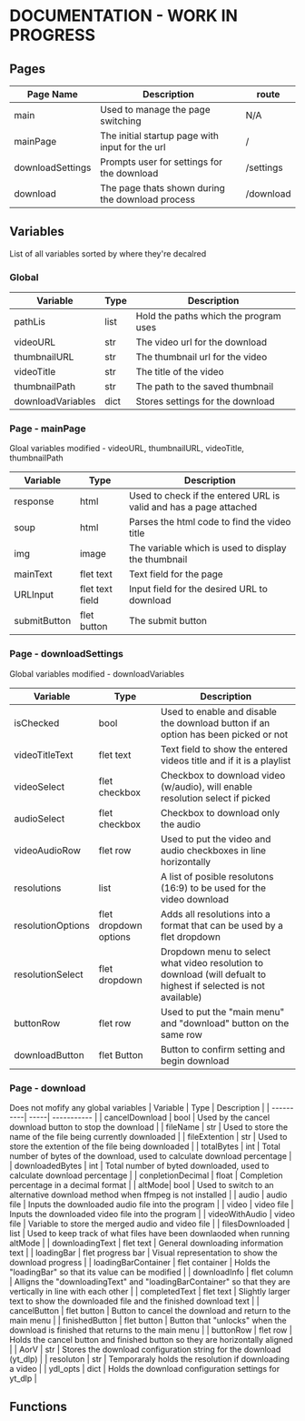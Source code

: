 # DOCUMENTATION - WORK IN PROGRESS

## Pages
| Page Name| Description | route |
| -------- | ----------- | ---- |
| main | Used to manage the page switching | N/A |
| mainPage | The initial startup page with input for the url | / |
| downloadSettings | Prompts user for settings for the download | /settings |
| download | The page thats shown during the download process | /download |



## Variables
List of all variables sorted by where they're decalred 

### Global
| Variable  | Type | Description | 
| --------- | ---- | ----------- | 
| pathLis  | list | Hold the paths which the program uses | 
| videoURL | str | The video url for the download | 
| thumbnailURL | str | The thumbnail url for the video | 
| videoTitle | str | The title of the video | 
| thumbnailPath | str | The path to the saved thumbnail | 
| downloadVariables | dict | Stores settings for the download | 

### Page - mainPage 
Gloal variables modified - videoURL, thumbnailURL, videoTitle, thumbnailPath

| Variable  | Type | Description | 
| --------- | ---- | ----------- | 
| response | html | Used to check if the entered URL is valid and has a page attached |
| soup | html | Parses the html code to find the video title |
| img | image | The variable which is used to display the thumbnail |
| mainText | flet text | Text field for the page |
| URLInput | flet text field | Input field for the desired URL to download |
| submitButton | flet button | The submit button |


### Page - downloadSettings
Global variables modified - downloadVariables

| Variable  | Type | Description | 
| --------- | ---- | ----------- | 
| isChecked | bool | Used to enable and disable the download button if an option has been picked or not | 
| videoTitleText | flet text | Text field to show the entered videos title and if it is a playlist | 
| videoSelect | flet checkbox | Checkbox to download video (w/audio), will enable resolution select if picked |
| audioSelect | flet checkbox | Checkbox to download only the audio |
| videoAudioRow | flet row | Used to put the video and audio checkboxes in line horizontally |
| resolutions | list | A list of posible resolutons (16:9) to be used for the video download |
| resolutionOptions | flet dropdown options | Adds all resolutions into a format that can be used by a flet dropdown |
| resolutionSelect | flet dropdown | Dropdown menu to select what video resolution to download (will defualt to highest if selected is not available) |
| buttonRow | flet row | Used to put the "main menu" and "download" button on the same row |
| downloadButton | flet Button | Button to confirm setting and begin download |


### Page - download 
Does not mofify any global variables 
| Variable  | Type | Description | 
| ----------| -----| ----------- | 
| cancelDownload | bool | Used by the cancel download button to stop the download |
| fileName | str | Used to store the name of the file being currently downloaded |
| fileExtention | str | Used to store the extention of the file being downloaded |
| totalBytes | int | Total number of bytes of the download, used to calculate download percentage |
| downloadedBytes | int | Total number of byted downloaded, used to calculate download percentage |
| conpletionDecimal | float | Completion percentage in a decimal format |
| altMode| bool | Used to switch to an alternative download method when ffmpeg is not installed |
| audio | audio file | Inputs the downloaded audio file into the program |
| video | video file | Inputs the downloaded video file into the program | 
| videoWithAudio | video file | Variable to store the merged audio and video file |
| filesDownloaded | list | Used to keep track of what files have been downlaoded when running altMode |
| downloadingText | flet text | General downloading information text |
| loadingBar | flet progress bar | Visual representation to show the download progress |
| loadingBarContainer | flet container | Holds the "loadingBar" so that its value can be modified |
| downloadInfo | flet column | Alligns the "downloadingText" and "loadingBarContainer" so that they are vertically in line with each other |
| completedText | flet text | Slightly larger text to show the downloaded file and the finished download text |
| cancelButton | flet button | Button to cancel the download and return to the main menu |
| finishedButton | flet button | Button that "unlocks" when the download is finished that returns to the main menu |
| buttonRow | flet row | Holds the cancel button and finished button so they are horizontally aligned |
| AorV | str | Stores the download configuration string for the download (yt_dlp) |
| resoluton | str | Temporaraly holds the resolution if downloading a video |
| ydl_opts | dict | Holds the download configuration settings for yt_dlp |


## Functions







